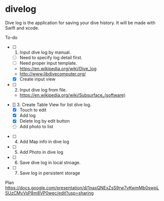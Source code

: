 # divelog
Dive log is the application for saving your dive history.
It will be made with Swift and xcode.


To-do
- [ ] 1. Input dive log by manual.
   - [ ] Need to specify log detail first.
   - [ ] Need proper input template.
   - https://en.wikipedia.org/wiki/Dive_log
   - http://www.libdivecomputer.org/
   - [x] Create input view
- [ ] 2. Input dive log from file.
   - https://en.wikipedia.org/wiki/Subsurface_(software)
- [] 3. Create Table View for list dive log.  
    - [X] Touch to edit
    - [X] Add log
    - [X] Delete log by edit button
    - [ ] Add photo to list
- [ ] 4. Add Map info in dive log
- [ ] 5. Add Photo in dive log
- [ ] 6. Save dive log in local stroage.
- [ ] 7. Save log in persistent storage

Plan
https://docs.google.com/presentation/d/1naxQNExZsS9rw7vKwmMb0swpLSUzCMvVsP8m8VP0wec/edit?usp=sharing
